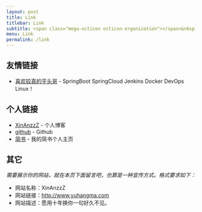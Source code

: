 ```yaml
---
layout: post
title: Link
titlebar: Link
subtitle: <span class="mega-octicon octicon-organization"></span>&nbsp;&nbsp; Resource link
menu: Link
permalink: /link
---
```



## 友情链接

- [喜欢较真的平头哥](http://javahdw.top/) - SpringBoot SpringCloud Jenkins Docker DevOps Linux！

## 个人链接

- [XinAnzzZ](http://www.yuhangma.com/) - 个人博客
- [github](https://github.com/XinAnzzZ) -  Github
- [简书](https://www.jianshu.com/u/6aec18b3a55e) - 我的简书个人主页

## 其它  

*需要展示你的网站，就在本页下面留言吧，也算是一种宣传方式。格式要求如下：*

- 网站名称：XinAnzzZ  
- 网站链接：http://www.yuhangma.com  
- 网站描述：愿用十年换你一句好久不见。  

